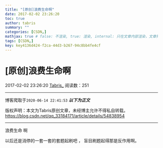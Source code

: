 ```yaml
---
title: "[原创]浪费生命啊"
date: 2017-02-02 23:26:20
toc: true
author: tabris
summary: ""
categories: [CSDN,]
mathjax: true # false: 不渲染, true: 渲染, internal: 只在文章内部渲染，文章列表中不渲染
tags: [CSDN,]
key: key4136d424-f2ca-44d3-b267-94c8bb4fe4cf
---
```


# [原创]浪费生命啊

2017-02-02 23:26:20  [Tabris_](https://me.csdn.net/qq_33184171) 阅读数：251

---

博客爬取于`2020-06-14 22:41:53`
***以下为正文***

版权声明：本文为Tabris原创文章，未经博主允许不得私自转载。
https://blog.csdn.net/qq_33184171/article/details/54838954

<!-- more -->

---

浪费生命 啊  


以后还是消停的一套一套的套题起刷吧 ， 盲目刷题起得那是反作用啊。